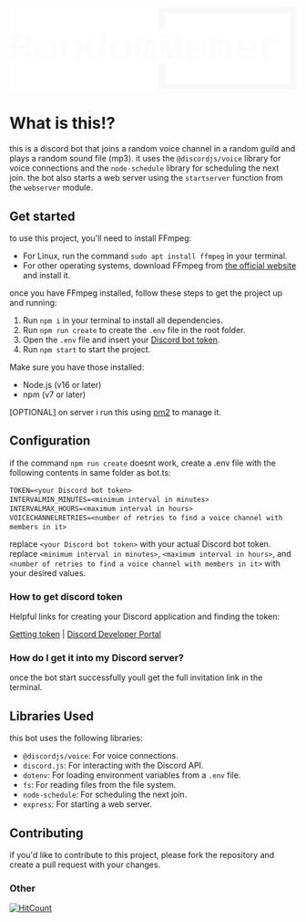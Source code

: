 ![randommemer discord bot logotype](/client/web/logo.svg)

# What is this!? 
this is a discord bot that joins a random voice channel in a random guild and plays a random sound file (mp3). it uses the `@discordjs/voice` library for voice connections and the `node-schedule` library for scheduling the next join. the bot also starts a web server using the `startserver` function from the `webserver` module.

## Get started

to use this project, you'll need to install FFmpeg:

- For Linux, run the command `sudo apt install ffmpeg` in your terminal.
- For other operating systems, download FFmpeg from [the official website](https://ffmpeg.org/download.html) and install it.

once you have FFmpeg installed, follow these steps to get the project up and running:

1. Run `npm i` in your terminal to install all dependencies.
2. Run `npm run create` to create the `.env` file in the root folder.
3. Open the `.env` file and insert your [Discord bot token](#how-to-get-discord-token).
4. Run `npm start` to start the project.

Make sure you have those installed:
- Node.js (v16 or later)
- npm (v7 or later)

[OPTIONAL]
on server i run this using [pm2](https://pm2.keymetrics.io/) to manage it.

## Configuration
if the command `npm run create` doesnt work, create a .env file with the following contents in same folder as bot.ts:

```
TOKEN=<your Discord bot token>
INTERVALMIN_MINUTES=<minimum interval in minutes>
INTERVALMAX_HOURS=<maximum interval in hours>
VOICECHANNELRETRIES=<number of retries to find a voice channel with members in it>
```

replace `<your Discord bot token>` with your actual Discord bot token. replace `<minimum interval in minutes>`, `<maximum interval in hours>`, and `<number of retries to find a voice channel with members in it>` with your desired values.

### How to get discord token
Helpful links for creating your Discord application and finding the token:

[Getting token](https://discordgsm.com/guide/how-to-get-a-discord-bot-token) | [Discord Developer Portal](https://discord.com/developers/docs/getting-started)

### How do I get it into my Discord server?
once the bot start successfully youll get the full invitation link in the terminal. 


## Libraries Used

this bot uses the following libraries:

- `@discordjs/voice`: For voice connections.
- `discord.js`: For interacting with the Discord API.
- `dotenv`: For loading environment variables from a `.env` file.
- `fs`: For reading files from the file system.
- `node-schedule`: For scheduling the next join.
- `express`: For starting a web server.

## Contributing
if you'd like to contribute to this project, please fork the repository and create a pull request with your changes.

### Other
  [![HitCount](https://hits.dwyl.com/myxelium/RandomMemerBot.svg?style=flat&show=unique)](http://hits.dwyl.com/myxelium/RandomMemerBot)
